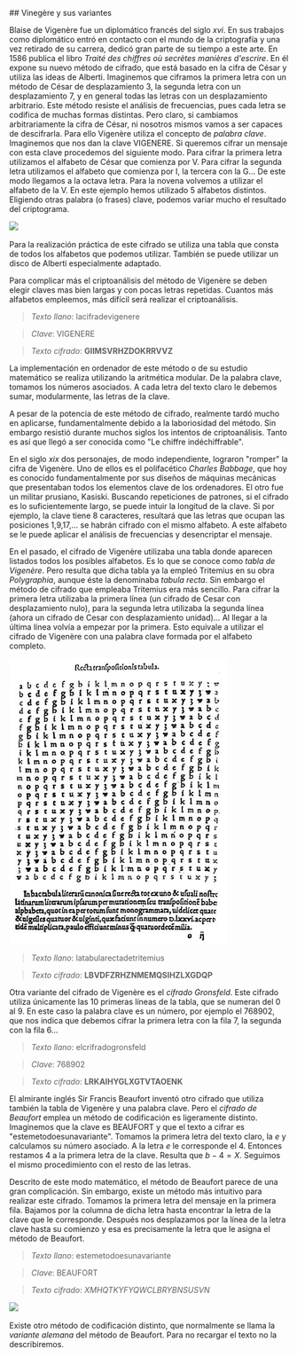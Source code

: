 
## Vinegère y sus variantes

Blaise de Vigenère fue un diplomático francés del siglo *xvi*.  En sus trabajos como diplomático entró en contacto con el mundo de la criptografía y una vez retirado de su carrera, dedicó gran parte de su tiempo a este arte.  En 1586 publica el libro *Traité des chiffres où secrètes manières d'escrire*. En él expone su nuevo método de cifrado, que está basado en la cifra de César y utiliza las ideas de Alberti.  Imaginemos que ciframos la primera letra con un método de César de desplazamiento 3, la segunda letra con un desplazamiento 7, y en general todas las letras con un desplazamiento arbitrario.  Este método resiste el análisis de frecuencias, pues cada letra se codifica de muchas formas distintas.  Pero claro, si cambiamos arbitrariamente la cifra de César, ni nosotros mismos vamos a ser capaces de descifrarla.  Para ello Vigenère utiliza el concepto de *palabra clave*. Imaginemos que nos dan la clave VIGENERE.  Si queremos cifrar un mensaje con esta clave procedemos del siguiente modo. Para cifrar la primera letra utilizamos el alfabeto de César que comienza por V.  Para cifrar la segunda letra utilizamos el alfabeto que comienza por I, la tercera con la G...   De este modo llegamos a la octava letra.  Para la novena volvemos a utilizar el alfabeto de la V.  En  este ejemplo hemos utilizado 5 alfabetos distintos.  Eligiendo otras palabra (o frases) clave, podemos variar mucho el resultado del criptograma.

![](imagenes/vigenere.jpg*)
	
Para la realización práctica de este cifrado se utiliza una tabla que consta de todos los alfabetos que podemos utilizar.  También se puede utilizar un disco de Alberti especialmente adaptado.

Para complicar más el criptoanálisis del método de Vigenère se deben elegir claves mas bien largas y con pocas letras repetidas.  Cuantos más alfabetos empleemos, más difícil será realizar el criptoanálisis.


> *Texto llano*: lacifradevigenere

> *Clave*: VIGENERE

> *Texto cifrado*: **GIIMSVRHZDOKRRVVZ**



La implementación en ordenador de este método o de su estudio matemático se realiza utilizando la aritmética modular.  De la palabra clave, tomamos los números asociados. A cada letra del texto claro le debemos sumar, modularmente, las letras de la clave.

A pesar de la potencia de este método de  cifrado, realmente tardó mucho en aplicarse, fundamentalmente debido a la laboriosidad del método.  Sin embargo resistió durante muchos siglos los intentos de criptoanálisis.  Tanto es así que llegó a ser conocida como "Le chiffre indéchiffrable".


En el siglo *xix* dos personajes, de modo independiente, lograron "romper" la cifra de Vigenère. Uno de ellos es el polifacético *Charles Babbage*, que hoy es conocido fundamentalmente por sus diseños de máquinas mecánicas que presentaban todos los elementos clave de los ordenadores.  El otro fue un militar prusiano, Kasiski. Buscando repeticiones de patrones, si el cifrado es lo suficientemente largo, se puede intuir la longitud de la clave.  Si por ejemplo, la clave tiene 8 caracteres, resultará que las letras que ocupan las posiciones 1,9,17,...  se habrán cifrado con el mismo alfabeto.  A este alfabeto se le puede aplicar el análisis de frecuencias y desencriptar el mensaje.

En el pasado,  el cifrado de Vigenère utilizaba una tabla  donde aparecen listados todos los posibles alfabetos. Es lo que se conoce como *tabla de Vigenère*.  Pero resulta que dicha tabla ya la empleó Tritemius en su obra *Polygraphia*, aunque éste la denominaba *tabula recta*.  Sin embargo el método de cifrado que empleaba Tritemius era más sencillo. Para cifrar la primera letra utilizaba la primera línea (un cifrado de Cesar con desplazamiento nulo), para la segunda letra utilizaba la segunda línea (ahora un cifrado de Cesar con desplazamiento unidad)... Al llegar a la última línea volvía a empezar por la primera.
Esto equivale a utilizar el cifrado de Vigenère con una palabra clave formada por el alfabeto completo.

![](imagenes/tritemiovigenere.jpg)


> *Texto llano*: latabularectadetritemius

> *Texto cifrado*: **LBVDFZRHZNMEMQSIHZLXGDQP**


Otra variante del cifrado de Vigenère es el *cifrado Gronsfeld*.  Este cifrado utiliza únicamente las 10 primeras líneas de la tabla, que se numeran del 0 al 9.  En este caso la palabra clave es un número, por ejemplo el 768902, que nos indica que debemos cifrar la primera letra con la fila 7, la segunda con la fila 6...


> *Texto llano*: elcrifradogronsfeld

> *Clave*: 768902

> *Texto cifrado*: **LRKAIHYGLXGTVTAOENK**

El  almirante inglés Sir Francis Beaufort inventó otro cifrado que utiliza también la tabla de Vigenère y una palabra clave. Pero el *cifrado de Beaufort* emplea un método de codificación es ligeramente distinto. Imaginemos que la clave es BEAUFORT y que el texto a cifrar es "estemetodoesunavariante". Tomamos la primera letra del texto claro, la $e$ y calculamos su número asociado. A la letra $e$ le corresponde el 4. Entonces restamos 4 a la primera letra de la clave.  Resulta que $b-4=X$. Seguimos el mismo procedimiento con el resto de las letras.

Descrito de este modo matemático, el método de Beaufort parece de una gran complicación.  Sin embargo, existe un método más intuitivo para realizar este cifrado.  Tomamos la primera letra del mensaje en la primera fila.  Bajamos por la columna de dicha letra hasta encontrar la letra de la clave que le corresponde. Después nos desplazamos por la línea de la letra clave hasta su comienzo y esa es precisamente la letra que le asigna el método de Beaufort.


> *Texto llano*: estemetodoesunavariante

> *Clave*: BEAUFORT

> *Texto cifrado*: *XMHQTKYFYQWCLBRYBNSUSVN*

![](imaagenes/beaufort.jpg)

Existe otro método de codificación distinto, que normalmente se llama la *variante alemana* del método de Beaufort. Para no recargar el texto no la describiremos. 